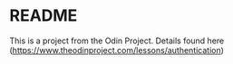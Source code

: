 # README

This is a project from the Odin Project. Details found here (https://www.theodinproject.com/lessons/authentication)
